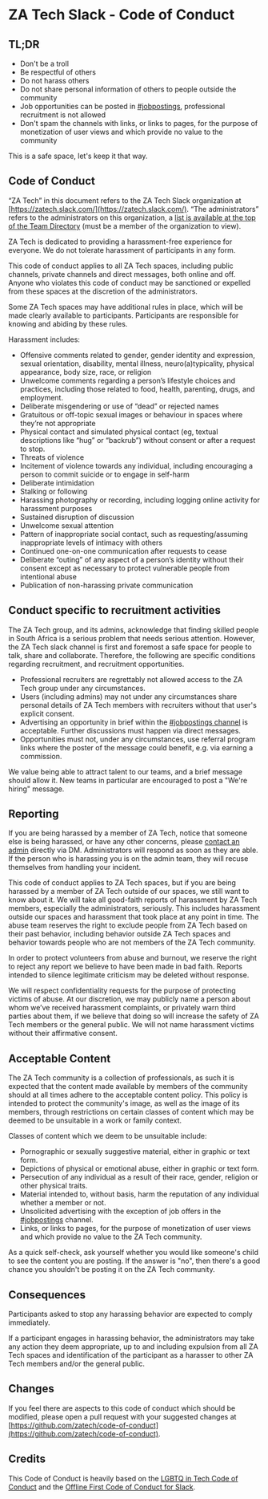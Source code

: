 # ZA Tech Slack - Code of Conduct

## TL;DR

* Don't be a troll
* Be respectful of others
* Do not harass others
* Do not share personal information of others to people outside the community
* Job opportunities can be posted in [#jobpostings](https://zatech.slack.com/messages/jobpostings/), professional recruitment is not allowed
* Don't spam the channels with links, or links to pages, for the purpose of monetization of user views and which provide no value to the community

This is a safe space, let's keep it that way.

## Code of Conduct

“ZA Tech” in this document refers to the ZA Tech Slack organization at [https://zatech.slack.com/](https://zatech.slack.com/). “The administrators” refers to the administrators on this organization, a [list is available at the top of the Team Directory](https://zatech.slack.com/team) (must be a member of the organization to view).

ZA Tech is dedicated to providing a harassment-free experience for everyone. We do not tolerate harassment of participants in any form.

This code of conduct applies to all ZA Tech spaces, including public channels, private channels and direct messages, both online and off. Anyone who violates this code of conduct may be sanctioned or expelled from these spaces at the discretion of the administrators.

Some ZA Tech spaces may have additional rules in place, which will be made clearly available to participants. Participants are responsible for knowing and abiding by these rules.

Harassment includes:

* Offensive comments related to gender, gender identity and expression, sexual orientation, disability, mental illness, neuro(a)typicality, physical appearance, body size, race, or religion
* Unwelcome comments regarding a person’s lifestyle choices and practices, including those related to food, health, parenting, drugs, and employment.
* Deliberate misgendering or use of “dead” or rejected names
* Gratuitous or off-topic sexual images or behaviour in spaces where they’re not appropriate
* Physical contact and simulated physical contact (eg, textual descriptions like “hug” or “backrub”) without consent or after a request to stop.
* Threats of violence
* Incitement of violence towards any individual, including encouraging a person to commit suicide or to engage in self-harm
* Deliberate intimidation
* Stalking or following
* Harassing photography or recording, including logging online activity for harassment purposes
* Sustained disruption of discussion
* Unwelcome sexual attention
* Pattern of inappropriate social contact, such as requesting/assuming inappropriate levels of intimacy with others
* Continued one-on-one communication after requests to cease
* Deliberate “outing” of any aspect of a person’s identity without their consent except as necessary to protect vulnerable people from intentional abuse
* Publication of non-harassing private communication

## Conduct specific to recruitment activities

The ZA Tech group, and its admins, acknowledge that finding skilled people in South Africa is a serious problem that needs serious attention. However, the ZA Tech slack channel is first and foremost a safe space for people to talk, share and collaborate. Therefore, the following are specific conditions regarding recruitment, and recruitment opportunities.

* Professional recruiters are regrettably not allowed access to the ZA Tech group under any circumstances.
* Users (including admins) may not under any circumstances share personal details of ZA Tech members with recruiters without that user's explicit consent.
* Advertising an opportunity in brief within the [#jobpostings channel](https://zatech.slack.com/messages/jobpostings/) is acceptable. Further discussions must happen via direct messages.
* Opportunities must not, under any circumstances, use referral program links where the poster of the message could benefit, e.g. via earning a commission.

We value being able to attract talent to our teams, and a brief message should allow it. New teams in particular are encouraged to post a "We're hiring" message.

## Reporting

If you are being harassed by a member of ZA Tech, notice that someone else is being harassed, or have any other concerns, please [contact an admin](https://zatech.slack.com/team) directly via DM. Administrators will respond as soon as they are able. If the person who is harassing you is on the admin team, they will recuse themselves from handling your incident.

This code of conduct applies to ZA Tech spaces, but if you are being harassed by a member of ZA Tech outside of our spaces, we still want to know about it. We will take all good-faith reports of harassment by ZA Tech members, especially the administrators, seriously. This includes harassment outside our spaces and harassment that took place at any point in time. The abuse team reserves the right to exclude people from ZA Tech based on their past behavior, including behavior outside ZA Tech spaces and behavior towards people who are not members of the ZA Tech community.

In order to protect volunteers from abuse and burnout, we reserve the right to reject any report we believe to have been made in bad faith. Reports intended to silence legitimate criticism may be deleted without response.

We will respect confidentiality requests for the purpose of protecting victims of abuse. At our discretion, we may publicly name a person about whom we’ve received harassment complaints, or privately warn third parties about them, if we believe that doing so will increase the safety of ZA Tech members or the general public. We will not name harassment victims without their affirmative consent.

## Acceptable Content
The ZA Tech community is a collection of professionals, as such it is expected that the content made available by members of the community should at all times adhere to the acceptable content policy. This policy is intended to protect the community's image, as well as the image of its members, through restrictions on certain classes of content which may be deemed to be unsuitable in a work or family context.

Classes of content which we deem to be unsuitable include:

 - Pornographic or sexually suggestive material, either in graphic or text form.
 - Depictions of physical or emotional abuse, either in graphic or text form.
 - Persecution of any individual as a result of their race, gender, religion or other physical traits.
 - Material intended to, without basis, harm the reputation of any individual whether a member or not.
 - Unsolicited advertising with the exception of job offers in the [#jobpostings](https://zatech.slack.com/messages/jobpostings/) channel.
 - Links, or links to pages, for the purpose of monetization of user views and which provide no value to the ZA Tech community.

As a quick self-check, ask yourself whether you would like someone's child to see the content you are posting. If the answer is "no", then there's a good chance you shouldn't be posting it on the ZA Tech community.

## Consequences

Participants asked to stop any harassing behavior are expected to comply immediately.

If a participant engages in harassing behavior, the administrators may take any action they deem appropriate, up to and including expulsion from all ZA Tech spaces and identification of the participant as a harasser to other ZA Tech members and/or the general public.

## Changes
If you feel there are aspects to this code of conduct which should be modified, please open a pull request with your suggested changes at [https://github.com/zatech/code-of-conduct](https://github.com/zatech/code-of-conduct).

## Credits

This Code of Conduct is heavily based on the [LGBTQ in Tech Code of Conduct](http://lgbtq.technology/coc.html) and the [Offline First Code of Conduct for Slack](http://offlinefirst.org/code-of-conduct/).
